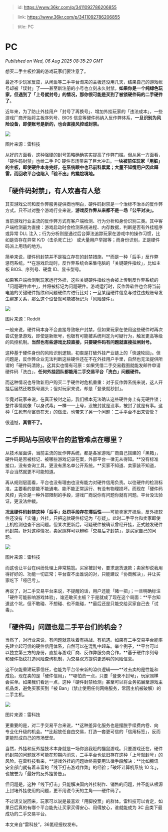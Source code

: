 > id: https://www.36kr.com/p/3411092786206855

> link: https://www.36kr.com/p/3411092786206855

> title: PC

# PC
_Published on Wed, 06 Aug 2025 08:35:29 GMT_

想买二手主板捡漏的游戏玩家们要注意了。

最近不少玩家反应，从闲鱼等二手平台淘来的主板还没用几天，结果自己的游戏帐号却被「误封」了——甚至新注册的小号也立刻永久封禁。**如果你是一个纯绿色玩家，但遇到了「上号就封号」的情况，那你很可能是买到了被锁硬件码的二手硬件了**。

近年来，为了防止外挂用户「封号了再换号」、增加外挂玩家的「违法成本」，一些游戏厂商开始将主板序列号、BIOS 信息等硬件码纳入反作弊体系，**一旦识别为风险设备，即便账号是新的，也会直接风控或封禁。**

![](https://img.36krcdn.com/hsossms/20250806/v2_eae06779803040e593a08d38dbdb2ba4@1547419282_oswg1669226oswg1024oswg1024_img_000?x-oss-process=image/format,jpg/interlace,1)

图片来源：雷科技

从好的方面看，这种强硬的封号策略确确实实提高了作弊门槛。但从另一方面看，「硬件码封禁」也给二手 PC 硬件市场带来了巨大冲击。**一块被前任玩家「用脏」的主板，即使硬件本身完好，在系统眼中也已前科累累；大量不知情用户因此踩雷，而回收平台也陷入「验不出」的尴尬境地。**

「硬件码封禁」，有人欢喜有人愁
---------------

其实游戏公司和反作弊服务提供商也明白，硬件码封禁是一个治标不治本的反作弊方式。只不过对整个游戏行业来说，**游戏反作弊从来都不是一场「公平对决」。**

当前游戏行业主流的反作弊方式有客户端检测、行为分析和身份识别三类。其中客户端检测最为直接：游戏启动时会检测系统进程、内存数据，判断是否有外挂程序或异常 DLL 注入；行为分析则是通过后台算法追踪玩家在游戏中的操作习惯，比如是否存在异常 K/D（击杀死亡比） 或大量用户举报等；而身份识别，正是硬件码派上用场的地方。

简单来说，硬件码封禁并不是独立存在的封禁措施，**而是一种「后手」反作弊惩罚系统。**在游戏启动时，反作弊系统会采集电脑的「关键硬件指纹」，比如主板 BIOS、序列号、硬盘 ID、显卡型号。

如果客户端检测到玩家运行外挂，这些关键硬件指纹也会被上传到反作弊系统的「问题硬件库中」，并将被标记为问题硬件。游戏运行时，反作弊软件也会将当前电脑的关键硬件指纹和问题硬件库进行比对；一旦某组硬件信息与过往违规账号发生绑定关系，那么这个设备就可能被标记为「风险硬件」。

![](https://img.36krcdn.com/hsossms/20250806/v2_f61ffc38a1bd4f14aa6f5ff872d9fb96@1547419282_oswg13952oswg430oswg430_img_000?x-oss-process=image/format,jpg/interlace,1)

图片来源：Reddit

一般来说，硬件码本身不会直接导致帐户封禁，但如果玩家在使用这些硬件时再次尝试登录游戏，即使是新账号，也极有可能被系统判定为可疑行为，触发更高等级的风控机制。**当然也有些游戏比较直接，只要硬件码有问题就直接拉闸封号。**

这种基于硬件身份的风险识别逻辑，初衷是打破外挂产业链上的「快速轮回」。但问题是，反作弊企业无法判断这些硬件还在不在外挂用户手里，自然也无法提供所谓的「硬件码清除」。这其实也情有可原：如果凭借二手交易截图就能发邮件申请硬件码「洗白」，**任何外挂团队都能用二手交易平台「洗白」问题硬件。**

而这种情况也导致新用户购买二手硬件时危机重重：对于反作弊系统来说，这人开挂后居然还敢换号漏头；但对玩家来说，却是「登录就秒封」。

毕竟对玩家来说，在真正被封之前，我们根本无法确认这些硬件身上有无硬件锁；整件事情就像「以身试毒」一样——上号，没被封就是没事，被封了就是有事。这种「生死有命富贵在天」的做法，也带来了另一个问题：二手平台不出来管管？

很遗憾，**真管不了。**

二手网站与回收平台的监管难点在哪里？
------------------

从技术层面讲，当前主流的反作弊系统，都是各家游戏厂商自己搭建的「黑箱」，硬件码是否被标记、被哪些游戏记录在案，外部平台一律无从得知。**没有标准接口，没有查询工具，更没有黑名单公开系统。**买家不知道、卖家装不知道，平台当然就更不可能知道。

再从规则层面看，平台也没有理由也没有能力对硬件信用负责。以往硬件的检测标准，主要看的是能不能通电、能不能正常运行、有没有物理损坏。而现在「硬件码风控」完全是一种外部限制的手段，游戏厂商说你有问题你就有问题。平台没法验证，更没法仲裁。

**况且硬件码封禁这种「后手」处罚手段存在滞后性**——可能卖家开挂后，反外挂软件还没有「实锤」外挂，只把这款硬件标记为「存疑」。此时二手平台和卖家即使上机检测也查不出问题。但某次更新后，可疑硬件被确认曾经开挂，正式触发硬件码封禁。针对这种情况，卖家照样可以辩称「交易后才封禁」，是买家自己的问题。

![](https://img.36krcdn.com/hsossms/20250806/v2_5123be9fdb12426e990ff330d2be1216@1547419282_oswg2566297oswg1536oswg1024_img_000?x-oss-process=image/format,jpg/interlace,1)

图片来源：雷科技

而这也让平台在纠纷处理上非常尴尬。买家被封号，要求退货退款；卖家却说我用得好好的、功能一切正常；平台查不出谁说的对，只能建议「协商解决」，并让买家吃下「哑巴亏」。

再说了，对二手交易平台来说，不提醒的话，用户还能「赌一把」；一旦明确标注「硬件可能影响游戏体验」，谁还敢买主板？于是就成了现在这个局面：**平台知道这个坑，但不敢碰、不想碰、也不能碰，**最后还是只能交给买家自己去「试毒」。

「硬件码」问题也是二手平台们的机会？
------------------

当然了，对行业来说，有问题就意味着有挑战、有机遇。如果有二手交易平台能率先建立起可信的硬件信用体系，自然可以在混乱中超车。举个例子，**平台可以以独立第三方的身份，直接与游戏厂商、反作弊服务商合作，**基于硬件序列号和硬件指纹打造风险查询机制，为交易双方提供更透明的风险信息。

这不仅能重建玩家信任，也能为平台带来新的溢价逻辑——**过去卖的是性能和成色，现在卖的是「硬件信用」，**哪怕贵一点，只要「登录不封号」，玩家照样会买单。如果我们看远一点，这种「硬件封禁检测」甚至可以将业务拓展至游戏主机品类，避免买家买到「被 Ban」（禁止使用任何网络服务，常因主机被破解）的二手主机。

![](https://img.36krcdn.com/hsossms/20250806/v2_b7bf3b70655440239ce712efe9c3a061@1547419282_oswg298393oswg1206oswg2622_img_000?x-oss-process=image/format,jpg/interlace,1)

图片来源：雷科技

更重要的是，对二手交易平台来说，**这种差异化服务也是摆脱手续费内卷、向专业化升级的机会。**比起放任自由交易，打造一套更可信的「信用标签」，反而更能形成自己的市场壁垒。

当然，外挂和反外挂技术本身就是一场你追我赶的猫鼠游戏。只要游戏还在，硬件码封禁的问题就不可能在短期内消失，二手平台也依旧存在这种「上号就封号」的风险。在雷科技看来，**游戏外挂的问题始终需要用法律手段解决：**比如腾讯安全部门就有着丰富的「线下打击游戏作弊」的经验；「破坏计算机系统 10 年」，也被誉为「最好的反外挂警告」。

但问题是，这种「线下打击」只能解决国内外挂制作、销售的问题，并不能从根源上封堵外挂使用的问题，更不用说今天的主角——硬件码了。

不过话又说回来，玩家可以说是最喜欢「用脚投票」的群体。雷科技可以肯定，如果日后真的有哪个平台能先让买家买得安心、用得放心，谁就能成为 3C 品类下最成功的二手交易平台。

本文来自“雷科技”，36氪经授权发布。
